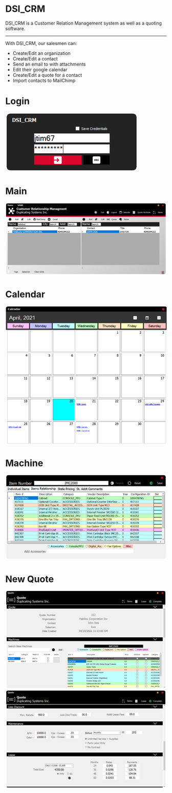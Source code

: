 # DSI_CRM
DSI_CRM is a Customer Relation Management system as well as a quoting software.
*********************************************************************************************************************************

With DSI_CRM, our salesmen can:
- Create/Edit an organization
- Create/Edit a contact
- Send an email to with attachments
- Edit their google calendar
- Create/Edit a quote for a contact
- Import contacts to MailChimp

# Login
![alt text](https://github.com/dotH55/DSI_CRM/blob/main/Images/Login.png?raw=true)
# Main
![alt text](https://github.com/dotH55/DSI_CRM/blob/main/Images/Main.png?raw=true)
# Calendar
![alt text](https://github.com/dotH55/DSI_CRM/blob/main/Images/Calendar.png?raw=true)
# Machine
![alt text](https://github.com/dotH55/DSI_CRM/blob/main/Images/Machine.png?raw=true)
# New Quote
![alt text](https://github.com/dotH55/DSI_CRM/blob/main/Images/Quote_1.png?raw=true)
![alt text](https://github.com/dotH55/DSI_CRM/blob/main/Images/Quote_2.png?raw=true)
